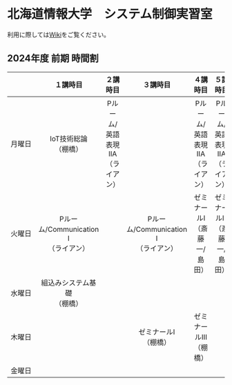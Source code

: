 # 北海道情報大学　システム制御実習室

利用に際しては[Wiki](https://github.com/jtLabHIU/sysctrl/wiki)をご覧ください。

## 2024年度 前期 時間割
|　　　|１講時目|２講時目|３講時目|４講時目|５講時目|
|:---:|:------:|:------:|:------:|:------:|:------:|
|月曜日|IoT技術総論<br>（棚橋）|Pルーム/英語表現IIA<br>（ライアン）| |Pルーム/英語表現IIA<br>（ライアン）|Pルーム/英語表現IIA<br>（ライアン）|
|火曜日|Pルーム/Communication I<br>（ライアン）| |Pルーム/Communication I<br>（ライアン）|ゼミナールI<br>（斎藤一/島田）|ゼミナールIII<br>（斎藤一/島田）|
|水曜日|組込みシステム基礎<br>（棚橋）| | | | |
|木曜日| | |ゼミナールI<br>（棚橋）|ゼミナールIII<br>（棚橋）| |
|金曜日| | | | | |
